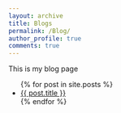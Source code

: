 ```yaml
---
layout: archive
title: Blogs
permalink: /Blog/
author_profile: true
comments: true
---
```

 This is my blog page

<ul>
  {% for post in site.posts %}
    <li>
      <a href="{{ post.url }}">{{ post.title }}</a>
    </li>
  {% endfor %}
</ul>
